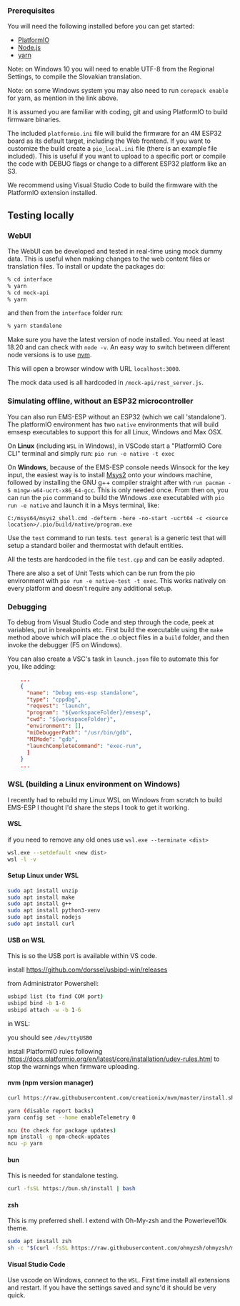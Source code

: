 ### Prerequisites

You will need the following installed before you can get started:

- [PlatformIO](https://platformio.org/)
- [Node.js](https://nodejs.org)
- [yarn](https://yarnpkg.com/getting-started/install)

Note: on Windows 10 you will need to enable UTF-8 from the Regional Settings, to compile the Slovakian translation.

Note: on some Windows system you may also need to run `corepack enable` for yarn, as mention in the link above.

It is assumed you are familiar with coding, git and using PlatformIO to build firmware binaries.

The included `platformio.ini` file will build the firmware for an 4M ESP32 board as its default target, including the Web frontend. If you want to customize the build create a `pio_local.ini` file (there is an example file included). This is useful if you want to upload to a specific port or compile the code with DEBUG flags or change to a different ESP32 platform like an S3.

We recommend using Visual Studio Code to build the firmware with the PlatformIO extension installed.

## Testing locally

### WebUI

The WebUI can be developed and tested in real-time using mock dummy data. This is useful when making changes to the web content files or translation files. To install or update the packages do:

```sh
% cd interface
% yarn
% cd mock-api
% yarn
```

and then from the `interface` folder run:

```sh
% yarn standalone
```

Make sure you have the latest version of node installed. You need at least 18.20 and can check with `node -v`. An easy way to switch between different node versions is to use [nvm](https://github.com/nvm-sh/nvm).

This will open a browser window with URL `localhost:3000`.

The mock data used is all hardcoded in `/mock-api/rest_server.js`.

### Simulating offline, without an ESP32 microcontroller

You can also run EMS-ESP without an ESP32 (which we call 'standalone'). The platformIO environment has two `native` environments that will build emsesp executables to support this for all Linux, Windows and Max OSX.

On **Linux** (including `WSL` in Windows), in VSCode start a "PlatformIO Core CLI" terminal and simply run: `pio run -e native -t exec
`

On **Windows**, because of the EMS-ESP console needs Winsock for the key input, the easiest way is to install [Msys2](https://www.msys2.org) onto your windows machine, followed by installing the GNU g++ compiler straight after with `run pacman -S mingw-w64-ucrt-x86_64-gcc`. This is only needed once. From then on, you can run the `pio` command to build the Windows .exe executabled with `pio run -e native` and launch it in a Msys terminal, like:

`C:/msys64/msys2_shell.cmd -defterm -here -no-start -ucrt64 -c <source location>/.pio/build/native/program.exe`

Use the `test` command to run tests. `test general` is a generic test that will setup a standard boiler and thermostat with default entities.

All the tests are hardcoded in the file `test.cpp` and can be easily adapted.

There are also a set of Unit Tests which can be run from the pio environment with `pio run -e native-test -t exec`. This works natively on every platform and doesn't require any additional setup.

### Debugging

To debug from Visual Studio Code and step through the code, peek at variables, put in breakpoints etc. First build the executable using the `make` method above which will place the .o object files in a `build` folder, and then invoke the debugger (F5 on Windows).

You can also create a VSC's task in `launch.json` file to automate this for you, like adding:

```json
    ...
    {
      "name": "Debug ems-esp standalone",
      "type": "cppdbg",
      "request": "launch",
      "program": "${workspaceFolder}/emsesp",
      "cwd": "${workspaceFolder}",
      "environment": [],
      "miDebuggerPath": "/usr/bin/gdb",
      "MIMode": "gdb",
      "launchCompleteCommand": "exec-run",
      ]
    }
    ...
```

### WSL (building a Linux environment on Windows)

I recently had to rebuild my Linux WSL on Windows from scratch to build EMS-ESP I thought I'd share the steps I took to get it working.

#### WSL

if you need to remove any old ones use `wsl.exe --terminate <dist>`

```sh
wsl.exe --setdefault <new dist>
wsl -l -v
```

#### Setup Linux under WSL

```sh
sudo apt install unzip
sudo apt install make
sudo apt install g++
sudo apt install python3-venv
sudo apt install nodejs
sudo apt install curl
```

#### USB on WSL

This is so the USB port is available within VS code.

install <https://github.com/dorssel/usbipd-win/releases>

from Administrator Powershell:

```cmd
usbipd list (to find COM port)
usbipd bind -b 1-6
usbipd attach -w -b 1-6
```

in WSL:

you should see `/dev/ttyUSB0`

install PlatformIO rules following <https://docs.platformio.org/en/latest/core/installation/udev-rules.html> to stop the warnings when firmware uploading.

#### nvm (npm version manager)

```sh
curl https://raw.githubusercontent.com/creationix/nvm/master/install.sh | bash

yarn (disable report backs)
yarn config set --home enableTelemetry 0

ncu (to check for package updates)
npm install -g npm-check-updates
ncu -p yarn
```

#### bun

This is needed for standalone testing.

```sh
curl -fsSL https://bun.sh/install | bash
```

#### zsh

This is my preferred shell. I extend with Oh-My-zsh and the Powerlevel10k theme.

```sh
sudo apt install zsh
sh -c "$(curl -fsSL https://raw.githubusercontent.com/ohmyzsh/ohmyzsh/master/tools/install.sh)"
```

#### Visual Studio Code

Use vscode on Windows, connect to the `WSL`. First time install all extensions and restart. If you have the settings saved and sync'd it should be very quick.
